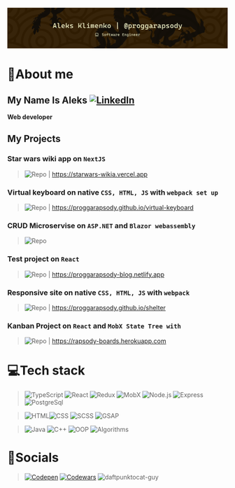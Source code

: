 [![Header](https://github.com/aleksskeyDEV/aleksskeyDEV/blob/main/assets/img/header-center.png)](https://www.linkedin.com/in/proggarapsody)

# 🐉About me

## My Name Is Aleks   [![LinkedIn](https://img.shields.io/badge/-Linkedin-6296CC?style=for-the-badge&logo=linkedin)](https://www.linkedin.com/in/proggarapsody)

**Web developer**   

## My Projects
### Star wars wiki app on `NextJS`
>![Repo](https://github.com/proggarapsody/starwars-wiki) | 
> https://starwars-wikia.vercel.app


### Virtual keyboard on native `CSS, HTML, JS` with `webpack set up`
>![Repo](https://github.com/proggarapsody/virtual-keyboard/tree/dev) | 
> https://proggarapsody.github.io/virtual-keyboard


### CRUD Microservise on `ASP.NET` and `Blazor webassembly`
>![Repo](https://github.com/proggarapsody/intell-prod-lifecycle-microservice) 

### Test project on `React`  
>![Repo](https://github.com/proggarapsody/blog-testproject) | 
> https://proggarapsody-blog.netlify.app


### Responsive site on native `CSS, HTML, JS` with `webpack`
>![Repo](https://github.com/proggarapsody/shelter) | 
> https://proggarapsody.github.io/shelter

### Kanban Project on `React` and `MobX State Tree with`
>![Repo](https://github.com/proggarapsody/kanban-project) | 
> https://rapsody-boards.herokuapp.com

# 💻Tech stack

> ![TypeScript](https://img.shields.io/badge/-TypeScript-F4E11E?style=for-the-badge&logo=TypeScript&logoColor=000000) ![React](https://img.shields.io/badge/-React-47C5FB?style=for-the-badge&logo=react&logoColor=ffffff) ![Redux](https://img.shields.io/badge/-Redux-7248B6?style=for-the-badge&logo=redux&logoColor=ffffff) ![MobX](https://img.shields.io/badge/-MobX-E16013?style=for-the-badge&logo=MobX&logoColor=ffffff) ![Node.js](https://img.shields.io/badge/-Node.js-6FA660?style=for-the-badge&logo=node.js&logoColor=000000) ![Express](https://img.shields.io/badge/-Express.js-313D48?style=for-the-badge&logo=Express&logoColor=ffffff) ![PostgreSql](https://img.shields.io/badge/-PostgreSql-6296CC?style=for-the-badge&logo=postgresql&logoColor=ffffff)

> ![HTML](https://img.shields.io/badge/-HTML-DD4B25?style=for-the-badge&logo=html5&logoColor=ffffff)![CSS](https://img.shields.io/badge/-CSS-254BDD?style=for-the-badge&logo=css3&logoColor=ffffff) ![SCSS](https://img.shields.io/badge/-SCSS-C76494?style=for-the-badge&logo=sass&logoColor=ffffff) ![GSAP](https://img.shields.io/badge/-gsap-262626?style=for-the-badge&logo=GreenSock&logoColor=ffffff)

> ![Java](https://img.shields.io/badge/Java-222222?style=for-the-badge&logo=Java&logoColor=E5D3FF) ![C++](https://img.shields.io/badge/-C++-222222?style=for-the-badge&logo=C%2b%2b&logoColor=6296CC) ![OOP](https://img.shields.io/badge/-OOP-222222?style=for-the-badge&logo=oop&logoColor=6296CC) ![Algorithms](https://img.shields.io/badge/-algorithms-222222?style=for-the-badge&logo=algorithms&logoColor=6296CC)

# 👺Socials

> [![Codepen](https://img.shields.io/badge/-Codepen-090909?style=for-the-badge&logo=codepen&logoColor=ffffff)](https://codepen.io/AlekSSey) [![Codewars](https://img.shields.io/badge/-Codewars-222222?style=for-the-badge&logo=codewars&logoColor=B1361E)](https://www.codewars.com/users/AlekSSeyKlimenko)  ![daftpunktocat-guy](https://octodex.github.com/images/daftpunktocat-guy.gif)
